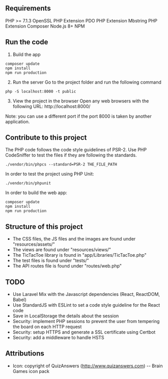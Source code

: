 ## Requirements
PHP >= 7.1.3
OpenSSL PHP Extension
PDO PHP Extension
Mbstring PHP Extension
Composer
Node.js 8+
NPM

## Run the code
1. Build the app
```
composer update
npm install
npm run production
```

2. Run the server
Go to the project folder and run the following command
```
php -S localhost:8000 -t public
```

3. View the project in the browser
Open any web browsers with the following URL: http://localhost:8000/

Note: you can use a different port if the port 8000 is taken by another application.

## Contribute to this project
The PHP code follows the code style guidelines of PSR-2.
Use PHP CodeSniffer to test the files if they are following the standards.
```
./vendor/bin/phpcs --standard=PSR-2 THE_FILE_PATH
```

In order to test the project using PHP Unit:
```
./vendor/bin/phpunit
```

In order to build the web app:
```
composer update
npm install
npm run production
```

## Structure of this project
* The CSS files, the JS files and the images are found under "resources/assets/"
* The views are found under "resources/views/"
* The TicTacToe library is found in "app/Libraries/TicTacToe.php"
* The test files is found under "tests/"
* The API routes file is found under "routes/web.php"

## TODO
* Use Laravel Mix with the Javascript dependencies (React, ReactDOM, Babel)
* Use StandardJS with ESLint to set a code style guideline for the React code
* Save in LocalStorage the details about the session
* Security: implement PHP sessions to prevent the user from tempering the board on each HTTP request
* Security: setup HTTPS and generate a SSL certificate using Certbot
* Security: add a middleware to handle HSTS

## Attributions
* Icon: copyright of QuizAnswers (http://www.quizanswers.com) -- Brain Games icon pack
